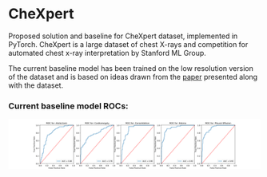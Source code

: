 # CheXpert

Proposed solution and baseline for CheXpert dataset, implemented in PyTorch. CheXpert is a large dataset of chest X-rays and competition for automated chest x-ray interpretation by Stanford ML Group.

The current baseline model has been trained on the low resolution version of the dataset and is based on ideas drawn from the [paper](https://arxiv.org/pdf/1901.07031.pdf) presented along with the dataset.

### Current baseline model ROCs:
<img src="assets/ROC_baseline.png"> 
